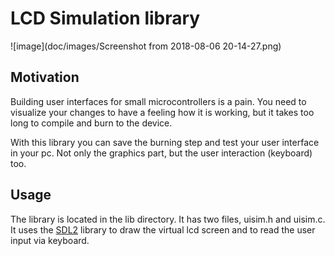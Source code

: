 # LCD Simulation library

![image](doc/images/Screenshot from 2018-08-06 20-14-27.png)

## Motivation

Building user interfaces for small microcontrollers is a pain. You need to
visualize your changes to have a feeling how it is working, but it takes 
too long to compile and burn to the device.

With this library you can save the burning step and test your user interface
in your pc. Not only the graphics part, but the user interaction (keyboard) 
too.

## Usage

The library is located in the lib directory. It has two files, uisim.h and 
uisim.c. It uses the [SDL2](https://www.libsdl.org/index.php) library to draw 
the virtual lcd screen and to read the user input via keyboard.

